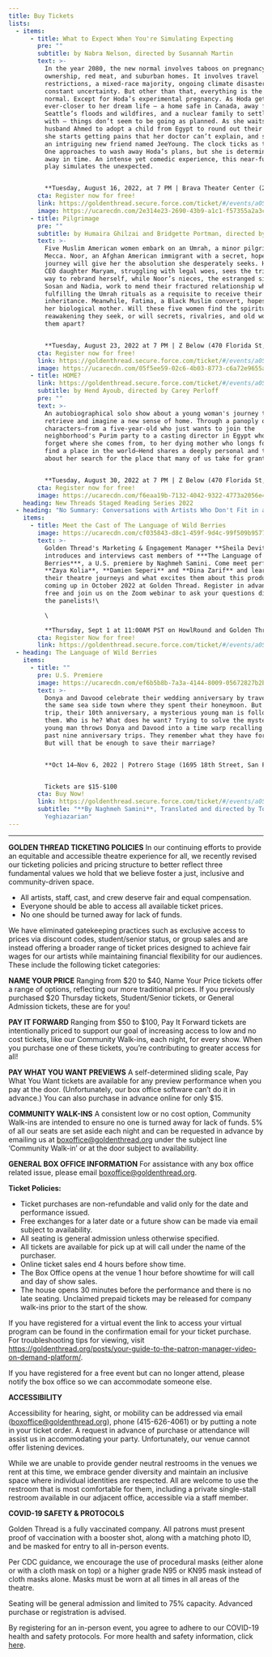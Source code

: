 ```yaml
---
title: Buy Tickets
lists:
  - items:
      - title: What to Expect When You're Simulating Expecting
        pre: ""
        subtitle: by Nabra Nelson, directed by Susannah Martin
        text: >-
          In the year 2080, the new normal involves taboos on pregnancy, car
          ownership, red meat, and suburban homes. It involves travel
          restrictions, a mixed-race majority, ongoing climate disasters, and
          constant uncertainty. But other than that, everything is the old
          normal. Except for Hoda’s experimental pregnancy. As Hoda gets
          ever-closer to her dream life – a home safe in Canada, away from
          Seattle’s floods and wildfires, and a nuclear family to settle down
          with – things don’t seem to be going as planned. As she waits for her
          husband Ahmed to adopt a child from Egypt to round out their family,
          she starts getting pains that her doctor can’t explain, and she meets
          an intriguing new friend named JeeYoung. The clock ticks as the Big
          One approaches to wash away Hoda’s plans, but she is determined to fly
          away in time. An intense yet comedic experience, this near-futuristic
          play simulates the unexpected.


          **Tuesday, August 16, 2022, at 7 PM | Brava Theater Center (2781 24th St., San Francisco, CA  94110)**
        cta: Register now for free!
        link: https://goldenthread.secure.force.com/ticket/#/events/a0S3Z000007UwnqUAC
        image: https://ucarecdn.com/2e314e23-2690-43b9-a1c1-f57355a2a3ca/
      - title: Pilgrimage
        pre: ""
        subtitle: by Humaira Ghilzai and Bridgette Portman, directed by Aidaa Peerzada
        text: >-
          Five Muslim American women embark on an Umrah, a minor pilgrimage, to
          Mecca. Noor, an Afghan American immigrant with a secret, hopes the
          journey will give her the absolution she desperately seeks. Her tech
          CEO daughter Maryam, struggling with legal woes, sees the trip as a
          way to rebrand herself, while Noor’s nieces, the estranged sisters
          Sosan and Nadia, work to mend their fractured relationship while
          fulfilling the Umrah rituals as a requisite to receive their
          inheritance. Meanwhile, Fatima, a Black Muslim convert, hopes to find
          her biological mother. Will these five women find the spiritual
          reawakening they seek, or will secrets, rivalries, and old wounds tear
          them apart?


          **Tuesday, August 23, 2022 at 7 PM | Z Below (470 Florida St, San Francisco, CA 94110)**
        cta: Register now for free!
        link: https://goldenthread.secure.force.com/ticket/#/events/a0S3Z000007UwlfUAC
        image: https://ucarecdn.com/05f5ee59-02c6-4b03-8773-c6a72e9655a2/
      - title: HOME?
        link: https://goldenthread.secure.force.com/ticket/#/events/a0S3Z000007UwlVUAS
        subtitle: by Hend Ayoub, directed by Carey Perloff
        pre: ""
        text: >-
          An autobiographical solo show about a young woman's journey to
          retrieve and imagine a new sense of home. Through a panoply of vivid
          characters—from a five-year-old who just wants to join the
          neighborhood's Purim party to a casting director in Egypt who can't
          forget where she comes from, to her dying mother who longs for her to
          find a place in the world—Hend shares a deeply personal and true story
          about her search for the place that many of us take for granted: Home.


          **Tuesday, August 30, 2022 at 7 PM | Z Below (470 Florida St, San Francisco, CA 94110)**
        cta: Register now for free!
        image: https://ucarecdn.com/f6eaa19b-7132-4042-9322-4773a2056e42/
    heading: New Threads Staged Reading Series 2022
  - heading: "No Summary: Conversations with Artists Who Don't Fit in a Box"
    items:
      - title: Meet the Cast of The Language of Wild Berries
        image: https://ucarecdn.com/cf035843-d8c1-459f-9d4c-99f509b95775/
        text: >-
          Golden Thread's Marketing & Engagement Manager **Sheila Devitt**
          introduces and interviews cast members of ***The Language of Wild
          Berries***, a U.S. premiere by Naghmeh Samini. Come meet performers
          **Zaya Kolia**, **Damien Seperi** and **Dina Zarif** and learn about
          their theatre journeys and what excites them about this production
          coming up in October 2022 at Golden Thread. Register in advance for
          free and join us on the Zoom webinar to ask your questions directly of
          the panelists!\

          \

          **Thursday, Sept 1 at 11:00AM PST on HowlRound and Golden Thread’s Facebook page**.
        cta: Register Now for free!
        link: https://goldenthread.secure.force.com/ticket/#/events/a0S3Z000007VG5xUAG
  - heading: The Language of Wild Berries
    items:
      - title: ""
        pre: U.S. Premiere
        image: https://ucarecdn.com/ef6b5b8b-7a3a-4144-8009-05672827b2b8/
        text: >-
          Donya and Davood celebrate their wedding anniversary by traveling to
          the same sea side town where they spent their honeymoon. But on this
          trip, their 10th anniversary, a mysterious young man is following
          them. Who is he? What does he want? Trying to solve the mystery of the
          young man throws Donya and Davood into a time warp recalling their
          past nine anniversary trips. They remember what they have forgotten.
          But will that be enough to save their marriage?


          **Oct 14–Nov 6, 2022 | Potrero Stage (1695 18th Street, San Francisco)**


          Tickets are $15-$100
        cta: Buy Now!
        link: https://goldenthread.secure.force.com/ticket/#/events/a0S3Z000007ZpRWUA0
        subtitle: "**By Naghmeh Samini**, Translated and directed by Torange
          Yeghiazarian"
---
```

- - -

**GOLDEN THREAD TICKETING POLICIES**
In our continuing efforts to provide an equitable and accessible theatre experience for all, we recently revised our ticketing policies and pricing structure to better reflect three fundamental values we hold that we believe foster a just, inclusive and community-driven space.

* All artists, staff, cast, and crew deserve fair and equal compensation.
* Everyone should be able to access all available ticket prices.
* No one should be turned away for lack of funds.

We have eliminated gatekeeping practices such as exclusive access to prices via discount codes, student/senior status, or group sales and are instead offering a broader range of ticket prices designed to achieve fair wages for our artists while maintaining financial flexibility for our audiences. These include the following ticket categories:

**NAME YOUR PRICE** 
Ranging from $20 to $40, Name Your Price tickets offer a range of options, reflecting our more traditional prices. If you previously purchased $20 Thursday tickets, Student/Senior tickets, or General Admission tickets, these are for you!

**PAY IT FORWARD** 
Ranging from $50 to $100, Pay It Forward tickets are intentionally priced to support our goal of increasing access to low and no cost tickets, like our Community Walk-ins, each night, for every show. When you purchase one of these tickets, you’re contributing to greater access for all!

**PAY WHAT YOU WANT PREVIEWS**
A self-determined sliding scale, Pay What You Want tickets are available for any preview performance when you pay at the door. (Unfortunately, our box office software can’t do it in advance.) You can also purchase in advance online for only $15.

**COMMUNITY WALK-INS**
A consistent low or no cost option, Community Walk-ins are intended to ensure no one is turned away for lack of funds. 5% of all our seats are set aside each night and can be requested in advance by emailing us at boxoffice@goldenthread.org under the subject line ‘Community Walk-in’ or at the door subject to availability. 

**GENERAL BOX OFFICE INFORMATION**
For assistance with any box office related issue, please email boxoffice@goldenthread.org.

**Ticket Policies:**

* Ticket purchases are non-refundable and valid only for the date and performance issued.
* Free exchanges for a later date or a future show can be made via email subject to availability.
* All seating is general admission unless otherwise specified.
* All tickets are available for pick up at will call under the name of the purchaser.
* Online ticket sales end 4 hours before show time.
* The Box Office opens at the venue 1 hour before showtime for will call and day of show sales. 
* The house opens 30 minutes before the performance and there is no late seating. Unclaimed prepaid tickets may be released for company walk-ins prior to the start of the show.

If you have registered for a virtual event the link to access your virtual program can be found in the confirmation email for your ticket purchase. For troubleshooting tips for viewing, visit https://goldenthread.org/posts/your-guide-to-the-patron-manager-video-on-demand-platform/.

If you have registered for a free event but can no longer attend, please notify the box office so we can accommodate someone else.

**ACCESSIBILITY**

Accessibility for hearing, sight, or mobility can be addressed via email (boxoffice@goldenthread.org), phone (415-626-4061) or by putting a note in your ticket order. A request in advance of purchase or attendance will assist us in accommodating your party. Unfortunately, our venue cannot offer listening devices.

While we are unable to provide gender neutral restrooms in the venues we rent at this time, we embrace gender diversity and maintain an inclusive space where individual identities are respected. All are welcome to use the restroom that is most comfortable for them, including a private single-stall restroom available in our adjacent office, accessible via a staff member.

**COVID-19 SAFETY & PROTOCOLS** 

Golden Thread is a fully vaccinated company. All patrons must present proof of vaccination with a booster shot, along with a matching photo ID, and be masked for entry to all in-person events.

Per CDC guidance, we encourage the use of procedural masks (either alone or with a cloth mask on top) or a higher grade N95 or KN95 mask instead of cloth masks alone. Masks must be worn at all times in all areas of the theatre.

Seating will be general admission and limited to 75% capacity. Advanced purchase or registration is advised.

By registering for an in-person event, you agree to adhere to our COVID-19 health and safety protocols. For more health and safety information, click [here](https://goldenthread.org/posts/health-safety-protocols/).